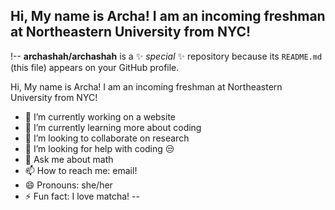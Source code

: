 ## Hi, My name is Archa! I am an incoming freshman at Northeastern University from NYC!

!--
**archashah/archashah** is a ✨ _special_ ✨ repository because its `README.md` (this file) appears on your GitHub profile.



Hi, My name is Archa! I am an incoming freshman at Northeastern University from NYC!
- 🔭 I’m currently working on a website
- 🌱 I’m currently learning more about coding
- 👯 I’m looking to collaborate on research
- 🤔 I’m looking for help with coding 😒
- 💬 Ask me about math
- 📫 How to reach me: email!
- 😄 Pronouns: she/her
- ⚡ Fun fact: I love matcha!
--
